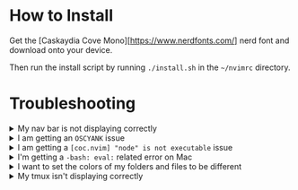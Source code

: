 # How to Install

Get the [Caskaydia Cove Mono][https://www.nerdfonts.com/] nerd font and download onto your device.

Then run the install script by running `./install.sh` in the `~/nvimrc` directory.

# Troubleshooting

<details>
  <summary>My nav bar is not displaying correctly</summary>
  <br>

  > Check that you have the correct name of the oh-my-posh theme that you want in the `~/nvimrc/powerline.bash` file. If it is correct, then check that it is in the `~/.poshthemes/` folder.
</details>

<details>
  <summary>I am getting an <code>OSCYANK</code> issue</summary>
  <br>

  > In `.config/nvim/editing.vim`, change line 10 to
  > ```
  > autocmd TextYankPost * if v:event.operator is 'y' && v:event.regname is '' | execute 'OSCYankRegister "' | endif
  > ```
</details>

<details>
  <summary>I am getting a <code>[coc.nvim] "node" is not executable</code> issue</summary>
  <br>

  > Run `nvm which current` and see if there is an `nvm` version currently installed. If not, follow the on-screen directions and run `nvm ls-remote` and install the version you want. Then run `nvm alias default node`.
  >
  > Then, running `nvm current` should give you the version you just installed and running `nvm which current` should give you the path.
</details>

<details>
  <summary>I'm getting a <code>-bash: eval:</code> related error on Mac</summary>
  <br>

  > This is likely due to an outdated bash (since Mac stopped supporting bash). To fix this, run `brew install bash`.
  >
  > Your new bash location should be `/opt/homebrew/bin/bash`. You should then add this path to your `~/.bashrc` by adding the line
  > ```
  > export PATH=/opt/homebrew/bin/bash:$PATH
  > ```
  > Then you want to add `/opt/homebrew/bin/bash` to your `/etc/shells/` file and run `chsh -s /opt/homebrew/bin/bash`.
  >
  > If this does not work upon restarting your terminal or `source ~/.bashrc`, then in iTerm2 go to "Profiles > Open Profiles > Default Profile > Edit Profile" and under "General > Profiles > Command" change "Login Shell" to "Command" and input `/opt/homebrew/bin/bash`.
</details>

<details>
  <summary>I want to set the colors of my folders and files to be different</summary>
  <br>

  > You can copy the following line of code into your `~/.bashrc` to color your folders + symlinks or edit it to your standards:
  > ```
  > export CLICOLOR=1
  > export LSCOLORS=ExFxBxDxCxegedabagacad
  > bind 'set colored-stats on'
  > alias ls='ls --color=auto -Aep'
  > ```
</details>

<details>
  <summary>My tmux isn't displaying correctly</summary>
  <br>

  > In your `~/.bash_profile`, add `source ~/.bashrc`.
</details>
